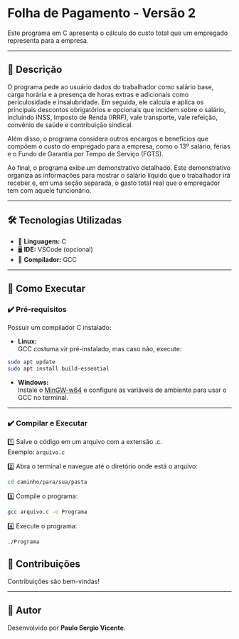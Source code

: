 # Folha de Pagamento - Versão 2

Este programa em C apresenta o cálculo do custo total que um empregado representa para a empresa.

---

## 📜 Descrição

O programa pede ao usuário dados do trabalhador como salário base, carga horária e a presença de horas extras e adicionais como periculosidade e insalubridade. Em seguida, ele calcula e aplica os principais descontos obrigatórios e opcionais que incidem sobre o salário, incluindo INSS, Imposto de Renda (IRRF), vale transporte, vale refeição, convênio de saúde e contribuição sindical.

Além disso, o programa considera outros encargos e benefícios que compõem o custo do empregado para a empresa, como o 13º salário, férias e o Fundo de Garantia por Tempo de Serviço (FGTS).

Ao final, o programa exibe um demonstrativo detalhado. Este demonstrativo organiza as informações para mostrar o salário líquido que o trabalhador irá receber e, em uma seção separada, o gasto total real que o empregador tem com aquele funcionário.

---

## 🛠️ Tecnologias Utilizadas

- 🧠 **Linguagem:** C
- 🖥️ **IDE:** VSCode (opcional)
- 🔧 **Compilador:** GCC

---

## 🚀 Como Executar

### ✔️ Pré-requisitos

Possuir um compilador C instalado:

- **Linux:**  
GCC costuma vir pré-instalado, mas caso não, execute:  
```bash
sudo apt update
sudo apt install build-essential
```

- **Windows:**  
Instale o [MinGW-w64](https://www.mingw-w64.org/) e configure as variáveis de ambiente para usar o GCC no terminal.

---

### ✔️ Compilar e Executar

1️⃣ Salve o código em um arquivo com a extensão .c.  
Exemplo: ```arquivo.c```

2️⃣ Abra o terminal e navegue até o diretório onde está o arquivo:  
```bash
cd caminho/para/sua/pasta
```

3️⃣ Compile o programa:  
```bash
gcc arquivo.c -o Programa
```

4️⃣ Execute o programa:  
```bash
./Programa
```

## 🤝 Contribuições

Contribuições são bem-vindas!  

---

## 🙌 Autor

Desenvolvido por **Paulo Sergio Vicente**. 
